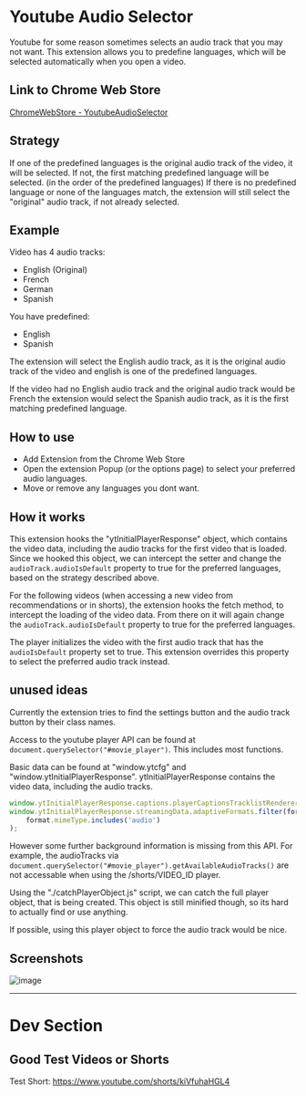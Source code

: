 # Youtube Audio Selector

Youtube for some reason sometimes selects an audio track that you may not want.
This extension allows you to predefine languages, which will be selected automatically when you open a video.

## Link to Chrome Web Store
[ChromeWebStore - YoutubeAudioSelector]( https://chromewebstore.google.com/detail/youtube-audio-selector/oekkkogcccckecdkgnlnbblcfiafehaj)

## Strategy

If one of the predefined languages is the original audio track of the video, it will be selected.
If not, the first matching predefined language will be selected. (in the order of the predefined languages)
If there is no predefined language or none of the languages match, the extension will still select the "original" audio track, if not already selected.

## Example

Video has 4 audio tracks:

- English (Original)
- French
- German
- Spanish

You have predefined:

- English
- Spanish

The extension will select the English audio track, as it is the original audio track of the video and english is one of the predefined languages.

If the video had no English audio track and the original audio track would be French the extension would select the Spanish audio track, as it is the first matching predefined language.

## How to use

- Add Extension from the Chrome Web Store
- Open the extension Popup (or the options page) to select your preferred audio languages.
- Move or remove any languages you dont want.

## How it works

This extension hooks the "ytInitialPlayerResponse" object, which contains the video data, including the audio tracks for the first video that is loaded.
Since we hooked this object, we can intercept the setter and change the `audioTrack.audioIsDefault` property to true for the preferred languages,
based on the strategy described above.

For the following videos (when accessing a new video from recommendations or in shorts), the extension hooks the fetch method, to intercept the loading of the video data. From there on it will again change the `audioTrack.audioIsDefault` property to true for the preferred languages.

The player initializes the video with the first audio track that has the `audioIsDefault` property set to true.
This extension overrides this property to select the preferred audio track instead.

## unused ideas

Currently the extension tries to find the settings button and the audio track button by their class names.

Access to the youtube player API can be found at `document.querySelector("#movie_player")`.
This includes most functions.

Basic data can be found at "window.ytcfg" and "window.ytInitialPlayerResponse".
ytInitialPlayerResponse contains the video data, including the audio tracks.

```js
window.ytInitialPlayerResponse.captions.playerCaptionsTracklistRenderer.audioTracks;
window.ytInitialPlayerResponse.streamingData.adaptiveFormats.filter(format =>
	format.mimeType.includes('audio')
);
```

However some further background information is missing from this API.
For example, the audioTracks via `document.querySelector("#movie_player").getAvailableAudioTracks()` are not accessable when using the /shorts/VIDEO_ID player.

Using the "./catchPlayerObject.js" script, we can catch the full player object, that is being created.
This object is still minified though, so its hard to actually find or use anything.

If possible, using this player object to force the audio track would be nice.

## Screenshots

![image](https://github.com/user-attachments/assets/dd36aa1a-7912-4f0c-954c-35f269fb54cf)

---

# Dev Section

## Good Test Videos or Shorts

Test Short:
https://www.youtube.com/shorts/kiVfuhaHGL4
